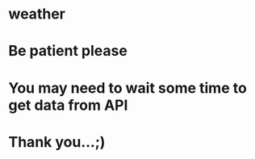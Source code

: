 # weather
# Be patient please
# You may need to wait some time to get data from API
# Thank you...;)
